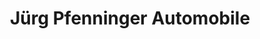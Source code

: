 ---
title: "Jürg Pfenninger Automobile"
url: /regensdorf/juerg-pfenninger-automobile/
shop: Autohaus
---